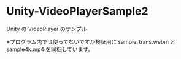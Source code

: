 # Unity-VideoPlayerSample2
Unity の VideoPlayer のサンプル

※プログラム内では使ってないですが検証用に sample_trans.webm と sample4k.mp4 を同梱しています。
